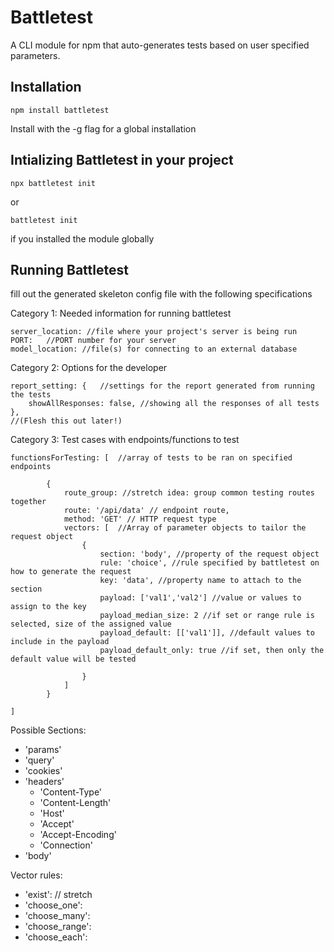 # Battletest

A CLI module for npm that auto-generates tests based on user specified parameters.

## Installation

`npm install battletest`

Install with the -g flag for a global installation

## Intializing Battletest in your project

`npx battletest init`

or

`battletest init`

if you installed the module globally

## Running Battletest

fill out the generated skeleton config file with the following specifications


Category 1: Needed information for running battletest

    server_location: //file where your project's server is being run
    PORT:   //PORT number for your server
    model_location: //file(s) for connecting to an external database

Category 2: Options for the developer

    report_setting: {   //settings for the report generated from running the tests
        showAllResponses: false, //showing all the responses of all tests
    },
    //(Flesh this out later!)

Category 3: Test cases with endpoints/functions to test
    
    functionsForTesting: [  //array of tests to be ran on specified endpoints
        
            {
                route_group: //stretch idea: group common testing routes together
                route: '/api/data' // endpoint route,
                method: 'GET' // HTTP request type
                vectors: [  //Array of parameter objects to tailor the request object
                    {
                        section: 'body', //property of the request object
                        rule: 'choice', //rule specified by battletest on how to generate the request
                        key: 'data', //property name to attach to the section
                        payload: ['val1','val2'] //value or values to assign to the key
                        payload_median_size: 2 //if set or range rule is selected, size of the assigned value
                        payload_default: [['val1']], //default values to include in the payload
                        payload_default_only: true //if set, then only the default value will be tested

                    }
                ]
            }
        
    ]

Possible Sections:
- 'params'
- 'query'
- 'cookies'
- 'headers'
    - 'Content-Type'
    - 'Content-Length'
    - 'Host'
    - 'Accept'
    - 'Accept-Encoding'
    - 'Connection'
- 'body'

Vector rules:
- 'exist': // stretch
- 'choose_one':
- 'choose_many':
- 'choose_range':
- 'choose_each':

